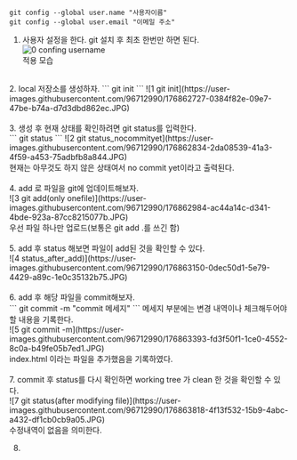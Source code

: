 ```
git config --global user.name "사용자이름" 
git config --global user.email "이메일 주소"
```
1. 사용자 설정을 한다. git 설치 후 최초 한번만 하면 된다.<br>
![0  confing username](https://user-images.githubusercontent.com/96712990/176862340-9a573d3c-707e-4396-a8a8-f7d748c328d9.JPG)<br>
적용 모습<br>
<br>
2. local 저장소를 생성하자.
```
git init
```
![1  git init](https://user-images.githubusercontent.com/96712990/176862727-0384f82e-09e7-47be-b74a-d7d3dbd862ec.JPG)<br>
<br>
3. 생성 후 현재 상태를 확인하려면 git status를 입력한다.<br>
```
git status
```
![2  git status_nocommityet](https://user-images.githubusercontent.com/96712990/176862834-2da08539-41a3-4f59-a453-75adbfb8a844.JPG)<br>
현재는 아무것도 하지 않은 상태여서 no commit yet이라고 출력된다.<br>
<br>
4. add 로 파일을 git에 업데이트해보자.<br>
![3  git add(only onefile)](https://user-images.githubusercontent.com/96712990/176862984-ac44a14c-d341-4bde-923a-87cc8215077b.JPG)<br>
우선 파일 하나만 업로드(보통은 git add .를 쓰긴 함)<br>
<br>
5. add 후 status 해보면 파일이 add된 것을 확인할 수 있다.<br>
![4  status_after_add)](https://user-images.githubusercontent.com/96712990/176863150-0dec50d1-5e79-4429-a89c-1e0c35132b75.JPG)<br>
<br>
6. add 후 해당 파일을 commit해보자.<br>
```
git commit -m "commit 메세지"
```
메세지 부분에는 변경 내역이나 체크해두어야 할 내용을 기록한다.<br>
![5  git commit -m](https://user-images.githubusercontent.com/96712990/176863393-fd3f50f1-1ce0-4552-8c0a-b49fe05b7ed1.JPG)<br>
index.html 이라는 파일을 추가했음을 기록하였다.<br>
<br>
7. commit 후 status를 다시 확인하면 working tree 가 clean 한 것을 확인할 수 있다.<br>
![7 git status(after modifying file)](https://user-images.githubusercontent.com/96712990/176863818-4f13f532-15b9-4abc-a432-df1cb0cb9a05.JPG)<br>
수정내역이 없음을 의미한다.

8. 



